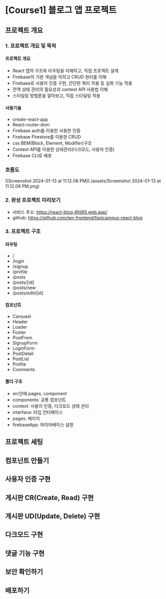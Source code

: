 # [Course1] 블로그 앱 프로젝트

## 프로젝트 개요

### 1. 프로젝트 개요 및 목적

#### 프로젝트 개요

- React 앱의 구조와 라우팅을 이해하고, 직접 프로젝트 설계
- Firebase의 기본 개념을 익히고 CRUD 원리를 이해
- Firebase로 사용자 인증 구현, 간단한 쿼리 적용 등 심화 기능 적용
- 전역 상태 관리의 필요성과 context API 사용법 이해
- 스타일링 방법론을 알아보고, 직접 스타일링 적용

#### 사용기술

- create-react-app
- React-router-dom
- Firebase auth를 이용한 사용한 인증
- Firebase FIrestore를 이용한 CRUD
- css BEM(Block, Element, Modifier)구조
- Context API를 이용한 상태관리(다크모드, 사용자 인증)
- Firebase CLI로 배포

### 흐름도

![Screenshot 2024-01-13 at 11.12.08 PM](./assets/Screenshot 2024-01-13 at 11.12.08 PM.png)



### 2. 완성 프로젝트 미리보기

- 서비스 주소: https://react-blog-6fd95.web.app/
- github: https://github.com/jen-frontend/fastcampus-react-blog



### 3. 프로젝트 구조

#### 라우팅

- /
- /login
- /signup
- /profile
- /posts
- /posts/[id]
- /posts/new
- /posts/edit/[id]



#### 컴포넌트

- Carousel
- Header
- Loader
- Footer
- PostFrom
- SignupForm
- LoginForm
- PostDetail
- PostList
- Profile
- Comments



#### 폴더 구조

- src안에  pages, component
- components: 공통 컴포넌트
- context: 사용자 인증, 다크모드 상태 관리
- interface: 타입 인터페이스
- pages: 페이지
- firebaseApp: 파이어베이스 설정



## 프로젝트 세팅



## 컴포넌트 만들기



## 사용자 인증 구현



## 게시판 CR(Create, Read) 구현



## 게시판 UD(Update, Delete) 구현



## 다크모드 구현



## 댓글 기능 구현



## 보안 확인하기



## 배포하기



